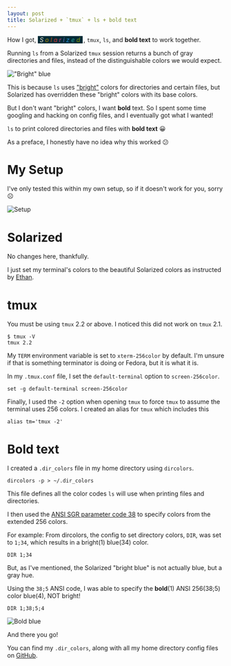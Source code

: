 ```yaml
---
layout: post
title: Solarized + `tmux` + ls + bold text
---
```


How I got,
<i style="background:#002b36;padding-left:4px;padding-right:2px;margin-right:2px;">
<span style="color:#eee8d5;">S</span>
<span style="color:#b58900;">o</span>
<span style="color:#cb4b16;">l</span>
<span style="color:#dc322f;">a</span>
<span style="color:#d33682;">r</span>
<span style="color:#6c71c4;">i</span>
<span style="color:#268bd2;">z</span>
<span style="color:#2aa198;">e</span>
<span style="color:#859900;">d</span>
</i>, `tmux`, `ls`, and **bold text** to work together.

Running `ls` from a Solarized `tmux` session returns a bunch of gray directories and files,
instead of the distinguishable colors we would expect.

!["Bright" blue](http://i.imgur.com/FqQwFpK.png)

This is because `ls` uses ["bright"](https://en.wikipedia.org/wiki/ANSI_escape_code#Colors) colors for directories and certain files, but Solarized
has overridden these "bright" colors with its base colors.

But I don't want "bright" colors, I want **bold** text.  So I spent some time googling and
hacking on config files, and I eventually got what I wanted!

`ls` to print colored directories and files with **bold text** 😀

As a preface, I honestly have no idea why this worked 😕

# My Setup

I've only tested this within my own setup, so if it doesn't work for you, sorry ☹️ 

![Setup](http://i.imgur.com/g1nSihX.png)

# Solarized

No changes here, thankfully.

I just set my terminal's colors to the beautiful Solarized colors as instructed by [Ethan](http://ethanschoonover.com/solarized).

# tmux

You must be using `tmux` 2.2 or above.  I noticed this did not work on `tmux` 2.1.

```
$ tmux -V
tmux 2.2
```

My `TERM` environment variable is set to `xterm-256color` by default.  I'm unsure if that is
something terminator is doing or Fedora, but it is what it is.

In my `.tmux.conf` file, I set the `default-terminal` option to `screen-256color`.

```
set -g default-terminal screen-256color
```

Finally, I used the `-2` option when opening `tmux` to force `tmux` to assume the terminal uses 256 colors.  I created an alias for `tmux` which includes this

```
alias tm='tmux -2'
```

# Bold text

I created a `.dir_colors` file in my home directory using `dircolors`.

```
dircolors -p > ~/.dir_colors
```

This file defines all the color codes `ls` will use when printing files and directories.

I then used the [ANSI SGR parameter code 38](https://en.wikipedia.org/wiki/ANSI_escape_code#CSI_codes) to specify colors from the extended 256 colors.

For example: From dircolors, the config to set directory colors, `DIR`, was set to `1;34`, which results in a bright(1) blue(34) color.

```
DIR 1;34
```

But, as I've mentioned, the Solarized "bright blue" is not actually blue, but a gray hue.

Using the `38;5` ANSI code, I was able to specify the **bold**(1) ANSI 256(38;5) color blue(4), NOT bright!

```
DIR 1;38;5;4
```

![Bold blue](http://i.imgur.com/kxQ6tcC.png)

And there you go!

You can find my `.dir_colors`, along with all my home directory config files on [GitHub](https://github.com/zachwhaley/dotfiles/).
